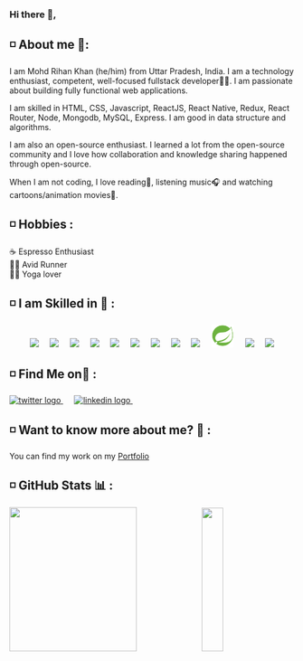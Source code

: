 ### Hi there :wave:,

## :white_medium_small_square: About me 🧑:

I am Mohd Rihan Khan (he/him) from Uttar Pradesh, India. I am a technology enthusiast, competent, well-focused fullstack developer👨‍💻. I am passionate about building fully functional web applications.

I am skilled in HTML, CSS, Javascript, ReactJS, React Native, Redux, React Router, Node, Mongodb, MySQL, Express. I am good in data structure and algorithms.

I am also an open-source enthusiast. I learned a lot from the open-source community and I love how collaboration and knowledge sharing happened through open-source.

When I am not coding, I love reading📖, listening music🎧 and watching cartoons/animation movies🎥.

## :white_medium_small_square: Hobbies :

☕ Espresso Enthusiast <br/>
🏃‍♂️ Avid Runner </br>
🧘‍♂️ Yoga lover

<!-- <div align="center">
  <img src="/images/ezgif.com-video-to-gif.gif" alt="coding gif"/>
</div> -->

## :white_medium_small_square: I am Skilled in :hammer: :

<div align="center">
      <img height="40" src="https://www.flaticon.com/svg/static/icons/svg/1216/1216733.svg">&nbsp;&nbsp;&nbsp;&nbsp;
      <img height="40" src="https://www.flaticon.com/svg/static/icons/svg/732/732190.svg">&nbsp;&nbsp;&nbsp;&nbsp;
      <img height="40" src="https://www.flaticon.com/svg/static/icons/svg/541/541509.svg">&nbsp;&nbsp;&nbsp;&nbsp;
     <img height="40" src="https://cdn.iconscout.com/icon/free/png-256/typescript-1174965.png">&nbsp;&nbsp;&nbsp;&nbsp;
      <img height="40" src="https://image.flaticon.com/icons/png/512/919/919825.png">&nbsp;&nbsp;&nbsp;&nbsp;
      <img height="40" src="https://www.flaticon.com/svg/static/icons/svg/919/919851.svg">&nbsp;&nbsp;&nbsp;&nbsp;
      <img height="40" src="https://reactnative.dev/img/header_logo.svg">&nbsp;&nbsp;&nbsp;&nbsp;
      <img height="40" src="https://miro.medium.com/max/2800/0*U2DmhXYumRyXH6X1.png">&nbsp;&nbsp;&nbsp;&nbsp;
      <img height="40" src="https://n7.nextpng.com/sticker-png/925/447/sticker-png-express-js-node-js-javascript-mongodb-node-js-text-trademark-logo-web-application.png">&nbsp;&nbsp;&nbsp;&nbsp;
      <img height="40" src="https://raw.githubusercontent.com/github/explore/80688e429a7d4ef2fca1e82350fe8e3517d3494d/topics/spring-boot/spring-boot.png">&nbsp;&nbsp;&nbsp;&nbsp;
      <img height="40" src="https://upload.wikimedia.org/wikipedia/commons/thumb/9/9a/Visual_Studio_Code_1.35_icon.svg/512px-Visual_Studio_Code_1.35_icon.svg.png"/>&nbsp;&nbsp;&nbsp;&nbsp;
      <img height="40" src="https://www.flaticon.com/svg/static/icons/svg/1822/1822899.svg">
</div>

## :white_medium_small_square: Find Me on📱 :

<div>
  <a href="https://twitter.com/MohdRih06409125" target="_blank">
    <img src="https://image.flaticon.com/icons/png/512/733/733579.png" alt="twitter logo" width="20" height="20"/>
  </a>&nbsp;&nbsp;&nbsp;&nbsp;

  <a href="https://www.linkedin.com/in/mohd-rihan-khan-6105a2173/" target="_blank">
    <img src="https://image.flaticon.com/icons/png/512/174/174857.png" alt="linkedin logo" width="20" height="20"/>
  </a>&nbsp;&nbsp;&nbsp;&nbsp; 
</div>

## :white_medium_small_square: Want to know more about me? :speech_balloon: :

You can find my work on my <a href="" target="_blank">Portfolio</a>

## :white_medium_small_square: GitHub Stats 📊 :

<div>
  <img src="https://github-readme-stats.vercel.app/api?username=iMrihan&show_icons=true&theme=radical" height="255px" width="66.75%"/>

  <img src="https://github-readme-stats.vercel.app/api/top-langs/?username=iMrihan&theme=tokyonight" height="254px" width="27.5%" />

</div>
